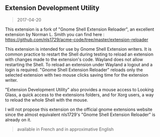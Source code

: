 ## Extension Development Utility

>2017-04-20

This extension is a fork of "Gnome Shell Extension Reloader", an
excellent extension by Norman L. Smith you can find here :
https://github.com/nls1729/acme-code/tree/master/extension-reloader

This extension is intended for use by Gnome Shell Extension writers.
It is common practice to restart the Shell during testing to reload
an extension with changes made to the extension's code. Wayland does
not allow restarting the Shell. To reload an extension under Wayland
a logout and a login is required. "Gnome Shell Extension Reloader" 
reloads only the selected extension with two mouse clicks saving 
time for the extension writer.

"Extension Development Utility" also provides a mouse access to Looking
Glass, a quick access to the extensions folders, and for Xorg users, a
way to reload the whole Shell with the mouse.

I will not propose this extension on the official gnome extensions
website since the almost equivalent nls1729's "Gnome Shell Extension 
Reloader" is already on it.

>available in French and in approximative English
